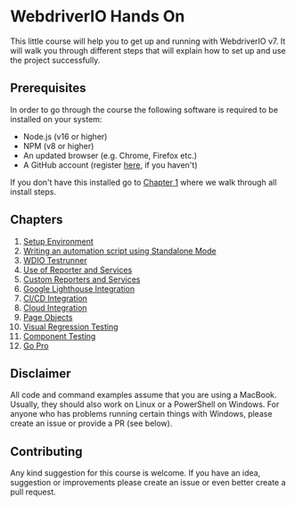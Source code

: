 WebdriverIO Hands On
====================

This little course will help you to get up and running with WebdriverIO v7. It will walk you through different steps that will explain how to set up and use the project successfully.

## Prerequisites

In order to go through the course the following software is required to be installed on your system:

- Node.js (v16 or higher)
- NPM (v8 or higher)
- An updated browser (e.g. Chrome, Firefox etc.)
- A GitHub account (register [here](https://github.com/join), if you haven't)

If you don't have this installed go to [Chapter 1](./chapter_01.md) where we walk through all install steps.

## Chapters

1. [Setup Environment](./chapter_01.md)
1. [Writing an automation script using Standalone Mode](./chapter_02.md)
1. [WDIO Testrunner](./chapter_03.md)
1. [Use of Reporter and Services](./chapter_04.md)
1. [Custom Reporters and Services](./chapter_05.md)
1. [Google Lighthouse Integration](./chapter_06.md)
1. [CI/CD Integration](./chapter_07.md)
1. [Cloud Integration](./chapter_08.md)
1. [Page Objects](./chapter_09.md)
1. [Visual Regression Testing](./chapter_10.md)
1. [Component Testing]('./chapter_11.md')
1. [Go Pro](./chapter_12.md)

## Disclaimer

All code and command examples assume that you are using a MacBook. Usually, they should also work on Linux or a PowerShell on Windows. For anyone who has problems running certain things with Windows, please create an issue or provide a PR (see below).

## Contributing

Any kind suggestion for this course is welcome. If you have an idea, suggestion or improvements please create an issue or even better create a pull request.
